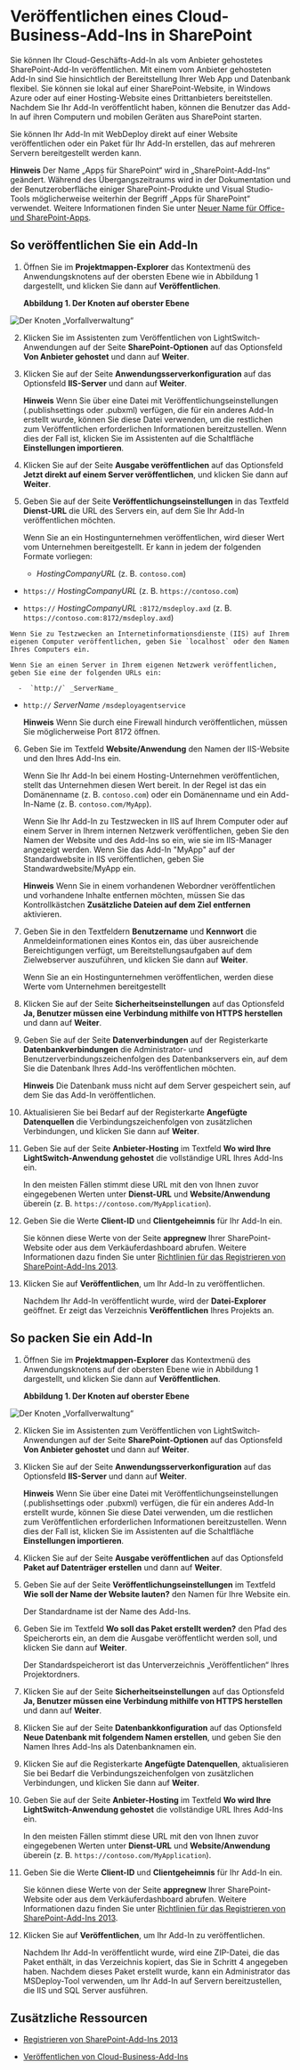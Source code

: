 
# <a name="publish-a-cloud-business-add-in-to-sharepoint"></a>Veröffentlichen eines Cloud-Business-Add-Ins in SharePoint
Sie können Ihr Cloud-Geschäfts-Add-In als vom Anbieter gehostetes SharePoint-Add-In veröffentlichen. Mit einem vom Anbieter gehosteten Add-In sind Sie hinsichtlich der Bereitstellung Ihrer Web App und Datenbank flexibel. Sie können sie lokal auf einer SharePoint-Website, in Windows Azure oder auf einer Hosting-Website eines Drittanbieters bereitstellen. Nachdem Sie Ihr Add-In veröffentlicht haben, können die Benutzer das Add-In auf ihren Computern und mobilen Geräten aus SharePoint starten.
 
Sie können Ihr Add-In mit WebDeploy direkt auf einer Website veröffentlichen oder ein Paket für Ihr Add-In erstellen, das auf mehreren Servern bereitgestellt werden kann.
 

 **Hinweis** Der Name „Apps für SharePoint“ wird in „SharePoint-Add-Ins“ geändert. Während des Übergangszeitraums wird in der Dokumentation und der Benutzeroberfläche einiger SharePoint-Produkte und Visual Studio-Tools möglicherweise weiterhin der Begriff „Apps für SharePoint“ verwendet. Weitere Informationen finden Sie unter [Neuer Name für Office- und SharePoint-Apps](new-name-for-apps-for-sharepoint#bk_newname).
 


## <a name="to-publish-an-add-in"></a>So veröffentlichen Sie ein Add-In
<a name="publish"> </a>


1. Öffnen Sie im **Projektmappen-Explorer** das Kontextmenü des Anwendungsknotens auf der obersten Ebene wie in Abbildung 1 dargestellt, und klicken Sie dann auf **Veröffentlichen**.
    
    **Abbildung 1. Der Knoten auf oberster Ebene**

 

  ![Der Knoten „Vorfallverwaltung“](../../images/CBA_IM_18.PNG)
 

 

 
2. Klicken Sie im Assistenten zum Veröffentlichen von LightSwitch-Anwendungen auf der Seite **SharePoint-Optionen** auf das Optionsfeld **Von Anbieter gehostet** und dann auf **Weiter**.
    
 
3. Klicken Sie auf der Seite **Anwendungsserverkonfiguration** auf das Optionsfeld **IIS-Server** und dann auf **Weiter**.
    
     **Hinweis** Wenn Sie über eine Datei mit Veröffentlichungseinstellungen (.publishsettings oder .pubxml) verfügen, die für ein anderes Add-In erstellt wurde, können Sie diese Datei verwenden, um die restlichen zum Veröffentlichen erforderlichen Informationen bereitzustellen. Wenn dies der Fall ist, klicken Sie im Assistenten auf die Schaltfläche **Einstellungen importieren**.
4. Klicken Sie auf der Seite **Ausgabe veröffentlichen** auf das Optionsfeld **Jetzt direkt auf einem Server veröffentlichen**, und klicken Sie dann auf **Weiter**.
    
 
5. Geben Sie auf der Seite **Veröffentlichungseinstellungen** in das Textfeld **Dienst-URL** die URL des Servers ein, auf dem Sie Ihr Add-In veröffentlichen möchten.
    
    Wenn Sie an ein Hostingunternehmen veröffentlichen, wird dieser Wert vom Unternehmen bereitgestellt. Er kann in jedem der folgenden Formate vorliegen:
    
      -  _HostingCompanyURL_ (z. B. `contoso.com`)
    
 
  -  `https://` _HostingCompanyURL_ (z. B. `https://contoso.com`)
    
 
  -  `https://` _HostingCompanyURL_ `:8172/msdeploy.axd` (z. B. `https://contoso.com:8172/msdeploy.axd`)
    
 

    Wenn Sie zu Testzwecken an Internetinformationsdienste (IIS) auf Ihrem eigenen Computer veröffentlichen, geben Sie `localhost` oder den Namen Ihres Computers ein.
    
    Wenn Sie an einen Server in Ihrem eigenen Netzwerk veröffentlichen, geben Sie eine der folgenden URLs ein:
    
      -  `http://` _ServerName_
    
 
  -  `http://` _ServerName_ `/msdeployagentservice`
    
 

     **Hinweis** Wenn Sie durch eine Firewall hindurch veröffentlichen, müssen Sie möglicherweise Port 8172 öffnen.
6. Geben Sie im Textfeld **Website/Anwendung** den Namen der IIS-Website und den Ihres Add-Ins ein.
    
    Wenn Sie Ihr Add-In bei einem Hosting-Unternehmen veröffentlichen, stellt das Unternehmen diesen Wert bereit. In der Regel ist das ein Domänenname (z. B.  `contoso.com`) oder ein Domänenname und ein Add-In-Name (z. B.  `contoso.com/MyApp`).
    
    Wenn Sie Ihr Add-In zu Testzwecken in IIS auf Ihrem Computer oder auf einem Server in Ihrem internen Netzwerk veröffentlichen, geben Sie den Namen der Website und des Add-Ins so ein, wie sie im IIS-Manager angezeigt werden. Wenn Sie das Add-In "MyApp" auf der Standardwebsite in IIS veröffentlichen, geben Sie Standwardwebsite/MyApp ein.
    
     **Hinweis** Wenn Sie in einem vorhandenen Webordner veröffentlichen und vorhandene Inhalte entfernen möchten, müssen Sie das Kontrollkästchen **Zusätzliche Dateien auf dem Ziel entfernen** aktivieren.
7. Geben Sie in den Textfeldern **Benutzername** und **Kennwort** die Anmeldeinformationen eines Kontos ein, das über ausreichende Bereichtigungen verfügt, um Bereitstellungsaufgaben auf dem Zielwebserver auszuführen, und klicken Sie dann auf **Weiter**.
    
    Wenn Sie an ein Hostingunternehmen veröffentlichen, werden diese Werte vom Unternehmen bereitgestellt
    
 
8. Klicken Sie auf der Seite **Sicherheitseinstellungen** auf das Optionsfeld **Ja, Benutzer müssen eine Verbindung mithilfe von HTTPS herstellen** und dann auf **Weiter**.
    
 
9. Geben Sie auf der Seite **Datenverbindungen** auf der Registerkarte **Datenbankverbindungen** die Administrator- und Benutzerverbindungszeichenfolgen des Datenbankservers ein, auf dem Sie die Datenbank Ihres Add-Ins veröffentlichen möchten.
    
     **Hinweis** Die Datenbank muss nicht auf dem Server gespeichert sein, auf dem Sie das Add-In veröffentlichen.
10. Aktualisieren Sie bei Bedarf auf der Registerkarte **Angefügte Datenquellen** die Verbindungszeichenfolgen von zusätzlichen Verbindungen, und klicken Sie dann auf **Weiter**.
    
 
11. Geben Sie auf der Seite **Anbieter-Hosting** im Textfeld **Wo wird Ihre LightSwitch-Anwendung gehostet** die vollständige URL Ihres Add-Ins ein.
    
    In den meisten Fällen stimmt diese URL mit den von Ihnen zuvor eingegebenen Werten unter **Dienst-URL** und **Website/Anwendung** überein (z. B. `https://contoso.com/MyApplication`).
    
 
12. Geben Sie die Werte **Client-ID** und **Clientgeheimnis** für Ihr Add-In ein.
    
    Sie können diese Werte von der Seite **appregnew** Ihrer SharePoint-Website oder aus dem Verkäuferdashboard abrufen. Weitere Informationen dazu finden Sie unter [Richtlinien für das Registrieren von SharePoint-Add-Ins 2013](http://msdn.microsoft.com/en-us/library/office/jj687469%28v=office.15%29.aspx).
    
 
13. Klicken Sie auf **Veröffentlichen**, um Ihr Add-In zu veröffentlichen.
    
    Nachdem Ihr Add-In veröffentlicht wurde, wird der **Datei-Explorer** geöffnet. Er zeigt das Verzeichnis **Veröffentlichen** Ihres Projekts an.
    
 

## <a name="to-package-an-add-in"></a>So packen Sie ein Add-In
<a name="package"> </a>


1. Öffnen Sie im **Projektmappen-Explorer** das Kontextmenü des Anwendungsknotens auf der obersten Ebene wie in Abbildung 1 dargestellt, und klicken Sie dann auf **Veröffentlichen**.
    
    **Abbildung 1. Der Knoten auf oberster Ebene**

 

  ![Der Knoten „Vorfallverwaltung“](../../images/CBA_IM_18.PNG)
 

    
    
 
2. Klicken Sie im Assistenten zum Veröffentlichen von LightSwitch-Anwendungen auf der Seite **SharePoint-Optionen** auf das Optionsfeld **Von Anbieter gehostet** und dann auf **Weiter**.
    
 
3. Klicken Sie auf der Seite **Anwendungsserverkonfiguration** auf das Optionsfeld **IIS-Server** und dann auf **Weiter**.
    
     **Hinweis** Wenn Sie über eine Datei mit Veröffentlichungseinstellungen (.publishsettings oder .pubxml) verfügen, die für ein anderes Add-In erstellt wurde, können Sie diese Datei verwenden, um die restlichen zum Veröffentlichen erforderlichen Informationen bereitzustellen. Wenn dies der Fall ist, klicken Sie im Assistenten auf die Schaltfläche **Einstellungen importieren**.
4. Klicken Sie auf der Seite **Ausgabe veröffentlichen** auf das Optionsfeld **Paket auf Datenträger erstellen** und dann auf **Weiter**.
    
 
5. Geben Sie auf der Seite **Veröffentlichungseinstellungen** im Textfeld **Wie soll der Name der Website lauten?** den Namen für Ihre Website ein.
    
    Der Standardname ist der Name des Add-Ins.
    
 
6. Geben Sie im Textfeld **Wo soll das Paket erstellt werden?** den Pfad des Speicherorts ein, an dem die Ausgabe veröffentlicht werden soll, und klicken Sie dann auf **Weiter**.
    
    Der Standardspeicherort ist das Unterverzeichnis „Veröffentlichen“ Ihres Projektordners.
    
 
7. Klicken Sie auf der Seite **Sicherheitseinstellungen** auf das Optionsfeld **Ja, Benutzer müssen eine Verbindung mithilfe von HTTPS herstellen** und dann auf **Weiter**.
    
 
8. Klicken Sie auf der Seite **Datenbankkonfiguration** auf das Optionsfeld **Neue Datenbank mit folgendem Namen erstellen**, und geben Sie den Namen Ihres Add-Ins als Datenbanknamen ein.
    
 
9. Klicken Sie auf die Registerkarte **Angefügte Datenquellen**, aktualisieren Sie bei Bedarf die Verbindungszeichenfolgen von zusätzlichen Verbindungen, und klicken Sie dann auf **Weiter**.
    
 
10. Geben Sie auf der Seite **Anbieter-Hosting** im Textfeld **Wo wird Ihre LightSwitch-Anwendung gehostet** die vollständige URL Ihres Add-Ins ein.
    
    In den meisten Fällen stimmt diese URL mit den von Ihnen zuvor eingegebenen Werten unter **Dienst-URL** und **Website/Anwendung** überein (z. B. `https://contoso.com/MyApplication`).
    
 
11. Geben Sie die Werte **Client-ID** und **Clientgeheimnis** für Ihr Add-In ein.
    
    Sie können diese Werte von der Seite **appregnew** Ihrer SharePoint-Website oder aus dem Verkäuferdashboard abrufen. Weitere Informationen dazu finden Sie unter [Richtlinien für das Registrieren von SharePoint-Add-Ins 2013](http://msdn.microsoft.com/en-us/library/office/jj687469%28v=office.15%29.aspx).
    
 
12. Klicken Sie auf **Veröffentlichen**, um Ihr Add-In zu veröffentlichen.
    
    Nachdem Ihr Add-In veröffentlicht wurde, wird eine ZIP-Datei, die das Paket enthält, in das Verzeichnis kopiert, das Sie in Schritt 4 angegeben haben. Nachdem dieses Paket erstellt wurde, kann ein Administrator das MSDeploy-Tool verwenden, um Ihr Add-In auf Servern bereitzustellen, die IIS und SQL Server ausführen.
    
 

## <a name="additional-resources"></a>Zusätzliche Ressourcen
<a name="bk_addresources"> </a>


-  [Registrieren von SharePoint-Add-Ins 2013](register-sharepoint-add-ins-2013)
    
 
-  [Veröffentlichen von Cloud-Business-Add-Ins](publish-cloud-business-add-ins)
    
 


